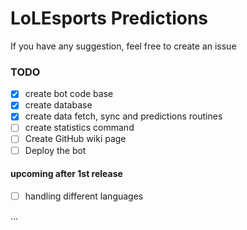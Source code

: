 # LoLEsports Predictions

If you have any suggestion, feel free to create an issue

### TODO

- [x] create bot code base
- [x] create database
- [x] create data fetch, sync and predictions routines
- [ ] create statistics command
- [ ] Create GitHub wiki page
- [ ] Deploy the bot

#### upcoming after 1st release

- [ ] handling different languages

...
